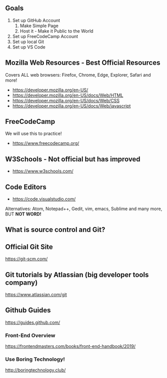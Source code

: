 ## Goals 
1. Set up GitHub Account
    1. Make Simple Page
    2. Host it - Make it Public to the World
2. Set up FreeCodeCamp Account
3. Set up local Git
4. Set up VS Code

## Mozilla Web Resources - Best Official Resources 
Covers ALL web browsers: Firefox, Chrome, Edge, Explorer, Safari and more!

* https://developer.mozilla.org/en-US/
* https://developer.mozilla.org/en-US/docs/Web/HTML
* https://developer.mozilla.org/en-US/docs/Web/CSS
* https://developer.mozilla.org/en-US/docs/Web/javascript

## FreeCodeCamp 
We will use this to practice!

* https://www.freecodecamp.org/

## W3Schools - Not official but has improved
* https://www.w3schools.com/

## Code Editors

* https://code.visualstudio.com/

Alternatives: Atom, Notepad++, Gedit, vim, emacs, Sublime and many more, BUT **NOT WORD!**

## What is source control and Git?

## Official Git Site
https://git-scm.com/

## Git tutorials by Atlassian (big developer tools company)
https://www.atlassian.com/git

## Github Guides
https://guides.github.com/

### Front-End Overview
https://frontendmasters.com/books/front-end-handbook/2019/

### Use Boring Technology!

http://boringtechnology.club/
